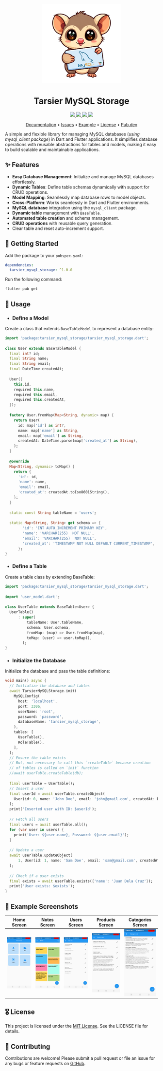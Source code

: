 
<p align="center">
  <a href="https://pub.dev/packages/tarsier_mysql_storage">
    <img height="260" src="https://raw.githubusercontent.com/marianz-bonfire/tarsier_mysql_storage/master/assets/logo.png">
  </a>
  <h1 align="center">Tarsier MySQL Storage</h1>
</p>

<p align="center">
  <a href="https://pub.dev/packages/tarsier_mysql_storage">
    <img src="https://img.shields.io/pub/v/tarsier_mysql_storage?label=pub.dev&labelColor=333940&logo=dart">
  </a>
  <a href="https://pub.dev/packages/tarsier_mysql_storage/score">
    <img src="https://img.shields.io/pub/points/tarsier_mysql_storage?color=2E8B57&label=pub%20points">
  </a>
  <a href="https://github.com/marianz-bonfire/tarsier_mysql_storage/actions/workflows/dart.yml">
    <img src="https://github.com/marianz-bonfire/tarsier_mysql_storage/actions/workflows/dart.yml/badge.svg">
  </a>
  <a href="https://tarsier-marianz.blogspot.com">
    <img src="https://img.shields.io/static/v1?label=website&message=tarsier-marianz&labelColor=135d34&logo=blogger&logoColor=white&color=fd3a13">
  </a>
</p>

<p align="center">
  <a href="https://pub.dev/documentation/tarsier_mysql_storage/latest/">Documentation</a> •
  <a href="https://github.com/marianz-bonfire/tarsier_mysql_storage/issues">Issues</a> •
  <a href="https://github.com/marianz-bonfire/tarsier_mysql_storage/tree/master/example">Example</a> •
  <a href="https://github.com/marianz-bonfire/tarsier_mysql_storage/blob/master/LICENSE">License</a> •
  <a href="https://pub.dev/packages/tarsier_mysql_storage">Pub.dev</a>
</p>


A simple and flexible library for managing MySQL databases (*using mysql_client package*) in Dart and Flutter applications. It simplifies database operations with reusable abstractions for tables and models, making it easy to build scalable and maintainable applications.

## ✨ Features

- **Easy Database Management**: Initialize and manage MySQL databases effortlessly.
- **Dynamic Tables**: Define table schemas dynamically with support for CRUD operations.
- **Model Mapping**: Seamlessly map database rows to model objects.
- **Cross-Platform**:  Works seamlessly in Dart and Flutter environments.
- **MySQL database** integration using the `mysql_client` package.
- **Dynamic table** management with `BaseTable`.
- **Automated table creation** and schema management.
- **CRUD operations** with reusable query generation.
- Clear table and reset auto-increment support.

## 🚀 Getting Started

Add the package to your `pubspec.yaml`:
```yaml
dependencies:
  tarsier_mysql_storage: ^1.0.0
```
Run the following command:
```bash
flutter pub get
```


## 📒 Usage
- ### Define a Model
Create a class that extends `BaseTableModel` to represent a database entity:
```dart
import 'package:tarsier_mysql_storage/tarsier_mysql_storage.dart';

class User extends BaseTableModel {
  final int? id;
  final String name;
  final String email;
  final DateTime createdAt;

  User({
    this.id,
    required this.name,
    required this.email,
    required this.createdAt,
  });

  factory User.fromMap(Map<String, dynamic> map) {
    return User(
      id: map['id'] as int?,
      name: map['name'] as String,
      email: map['email'] as String,
      createdAt: DateTime.parse(map['created_at'] as String),
    );
  }

  @override
  Map<String, dynamic> toMap() {
    return {
      'id': id,
      'name': name,
      'email': email,
      'created_at': createdAt.toIso8601String(),
    };
  }

  static const String tableName = 'users';

  static Map<String, String> get schema => {
        'id': 'INT AUTO_INCREMENT PRIMARY KEY',
        'name': 'VARCHAR(255)  NOT NULL',
        'email': 'VARCHAR(255)  NOT NULL',
        'created_at': 'TIMESTAMP NOT NULL DEFAULT CURRENT_TIMESTAMP',
      };
}
```
- ### Define a Table
Create a table class by extending BaseTable:
```dart
import 'package:tarsier_mysql_storage/tarsier_mysql_storage.dart';

import 'user_model.dart';

class UserTable extends BaseTable<User> {
  UserTable()
      : super(
          tableName: User.tableName,
          schema: User.schema,
          fromMap: (map) => User.fromMap(map),
          toMap: (user) => user.toMap(),
        );
}
```
- ### Initialize the Database
Initialize the database and pass the table definitions:
```dart
void main() async {
  // Initialize the database and tables
  await TarsierMySQLStorage.init(
    MySQLConfig(
      host: 'localhost',
      port: 3306,
      userName: 'root',
      password: 'password',
      databaseName: 'tarsier_mysql_storage',
    ),
    tables: [
      UserTable(),
      RoleTable(),
    ],
  );
  // Ensure the table exists
  // But, not necessary to call this `createTable` because creation
  // of tables is called on `init` function
  //await userTable.createTable(db);

  final userTable = UserTable();
  // Insert a user
  final userId = await userTable.createObject(
    User(id: 0, name: 'John Doe', email: 'john@gmail.com', createdAt: DateTime.now()),
  );
  print('Inserted user with ID: $userId');

  // Fetch all users
  final users = await userTable.all();
  for (var user in users) {
    print('User: ${user.name}, Password: ${user.email}');
  }

  // Update a user
  await userTable.updateObject(
      1, User(id: 1, name: 'Sam Doe', email: 'sam@gmail.com', createdAt: DateTime.now())
  );

  // Check if a user exists
  final exists = await userTable.exists({'name': 'Juan Dela Cruz'});
  print('User exists: $exists');
}
```

## 📸 Example Screenshots

|       Home Screen         |          Notes Screen           |   Users Screen         |   Products  Screen         |   Categories Screen         |
| :------------------------: | :--------------------------------: | :--------------------------: | :--------------------------: | :--------------------------: |
| ![Home Screen][home-image] | ![Notes Screen][notes-image] | ![Users Screen][users-image] | ![Products Screen][products-image] | ![Categories Screen][categories-image] |

[home-image]: https://raw.githubusercontent.com/marianz-bonfire/tarsier_mysql_storage/master/assets/home.png
[notes-image]: https://raw.githubusercontent.com/marianz-bonfire/tarsier_mysql_storage/master/assets/notes.png
[users-image]: https://raw.githubusercontent.com/marianz-bonfire/tarsier_mysql_storage/master/assets/users.png
[products-image]: https://raw.githubusercontent.com/marianz-bonfire/tarsier_mysql_storage/master/assets/products.png
[categories-image]: https://raw.githubusercontent.com/marianz-bonfire/tarsier_mysql_storage/master/assets/categories.png



## 🎖️ License
This project is licensed under the [MIT License](https://mit-license.org/). See the LICENSE file for details.
## 🐞 Contributing
Contributions are welcome! Please submit a pull request or file an issue for any bugs or feature requests
on [GitHub](https://github.com/marianz-bonfire/tarsier_mysql_storage).